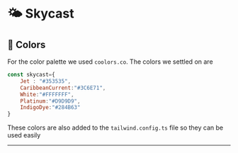 # 🌤 Skycast


## 🎨 Colors

For the color palette we used `coolors.co`. The colors we settled on are

```javascript
const skycast={
    Jet : "#353535",
    CaribbeanCurrent:"#3C6E71",
    White:"#FFFFFFF",
    Platinum:"#D9D9D9",
    IndigoDye:"#284B63"
}
```

These colors are also added to the `tailwind.config.ts` file so they can be used easily

---

